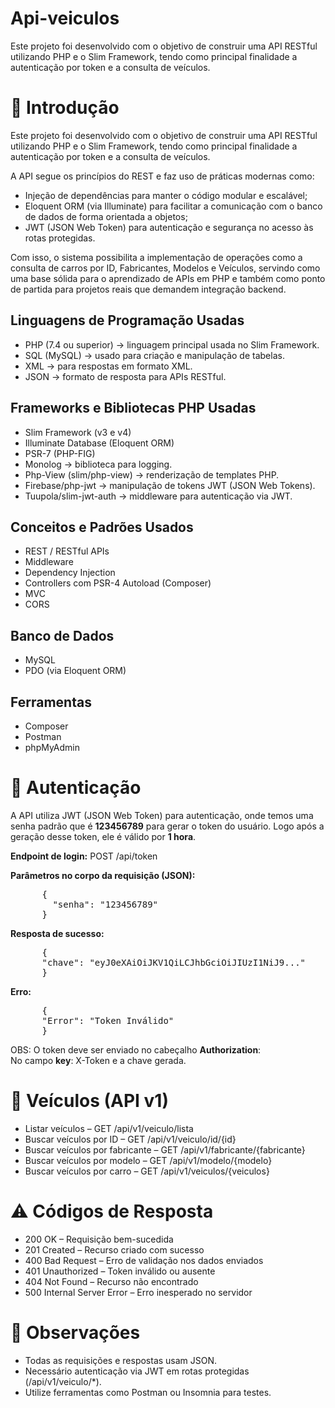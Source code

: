 # Api-veiculos
Este projeto foi desenvolvido com o objetivo de construir uma API RESTful utilizando PHP e o Slim Framework, tendo como principal finalidade a autenticação por token e a consulta de veículos.
<h1>📖 Introdução</h1>
    <div>
        <p>Este projeto foi desenvolvido com o objetivo de construir uma API RESTful utilizando PHP e o Slim Framework, tendo como principal finalidade a autenticação por token e a consulta de veículos.</p>
        <p>A API segue os princípios do REST e faz uso de práticas modernas como:</p>
        <ul>
            <li>Injeção de dependências para manter o código modular e escalável;</li>
            <li>Eloquent ORM (via Illuminate) para facilitar a comunicação com o banco de dados de forma orientada a objetos;</li>
            <li>JWT (JSON Web Token) para autenticação e segurança no acesso às rotas protegidas.</li>
        </ul>
        <p>Com isso, o sistema possibilita a implementação de operações como a consulta de carros por ID, Fabricantes, Modelos e Veículos, servindo como uma base sólida para o aprendizado de APIs em PHP e também como ponto de partida para projetos reais que demandem integração backend.</p>
    </div>

<h2>Linguagens de Programação Usadas</h2>
<ul>
  <li>PHP (7.4 ou superior) → linguagem principal usada no Slim Framework.</li>
  <li>SQL (MySQL) → usado para criação e manipulação de tabelas.</li>
  <li>XML → para respostas em formato XML.</li>
  <li>JSON → formato de resposta para APIs RESTful.</li>
</ul>

<h2>Frameworks e Bibliotecas PHP Usadas</h2>
<ul>
  <li>Slim Framework (v3 e v4)</li>
  <li>Illuminate Database (Eloquent ORM)</li>
  <li>PSR-7 (PHP-FIG)</li>
  <li>Monolog → biblioteca para logging.</li>
  <li>Php-View (slim/php-view) → renderização de templates PHP.</li>
  <li>Firebase/php-jwt → manipulação de tokens JWT (JSON Web Tokens).</li>
  <li>Tuupola/slim-jwt-auth → middleware para autenticação via JWT.</li>
</ul>

<h2>Conceitos e Padrões Usados</h2>
<ul>
  <li>REST / RESTful APIs</li>
  <li>Middleware</li>
  <li>Dependency Injection</li>
  <li>Controllers com PSR-4 Autoload (Composer)</li>
  <li>MVC</li>
  <li>CORS</li>
</ul>

<h2>Banco de Dados</h2>
<ul>
  <li>MySQL</li>
  <li>PDO (via Eloquent ORM)</li>
</ul>

<h2>Ferramentas</h2>
<ul>
  <li>Composer</li>
  <li>Postman</li>
  <li>phpMyAdmin</li>
</ul>

<h1>🔑 Autenticação</h1>
    <div>
        <p>A API utiliza JWT (JSON Web Token) para autenticação, onde temos uma senha padrão que é <strong>123456789</strong> para gerar o token do usuário. Logo após a geração desse token, ele é válido por <strong>1 hora</strong>.</p>

  <div>
      <strong>Endpoint de login:</strong> POST /api/token
  </div>
      <p><strong>Parâmetros no corpo da requisição (JSON):</strong></p>
      <pre>
      {
        "senha": "123456789"
      }</pre>

  <p><strong>Resposta de sucesso:</strong></p>
      <pre>
      {
      "chave": "eyJ0eXAiOiJKV1QiLCJhbGciOiJIUzI1NiJ9..."
      }</pre>

  <p><strong>Erro:</strong></p>
    <div>
      <pre>
      {
      "Error": "Token Inválido"
      }</pre>
    </div>

  <p>OBS: O token deve ser enviado no cabeçalho <strong>Authorization</strong>:<br>
        No campo <strong>key</strong>: X-Token e a chave gerada.</p>
    </div>

  <h1>🚗 Veículos (API v1)</h1>
    <div>
        <ul>
            <li>Listar veículos – GET /api/v1/veiculo/lista</li>
            <li>Buscar veículos por ID – GET /api/v1/veiculo/id/{id}</li>
            <li>Buscar veículos por fabricante – GET /api/v1/fabricante/{fabricante}</li>
            <li>Buscar veículos por modelo – GET /api/v1/modelo/{modelo}</li>
            <li>Buscar veículos por carro – GET /api/v1/veiculos/{veiculos}</li>
        </ul>
    </div>

  <h1>⚠️ Códigos de Resposta</h1>
    <div>
        <ul>
            <li>200 OK – Requisição bem-sucedida</li>
            <li>201 Created – Recurso criado com sucesso</li>
            <li>400 Bad Request – Erro de validação nos dados enviados</li>
            <li>401 Unauthorized – Token inválido ou ausente</li>
            <li>404 Not Found – Recurso não encontrado</li>
            <li>500 Internal Server Error – Erro inesperado no servidor</li>
        </ul>
    </div>

  <h1>📌 Observações</h1>
    <div>
        <ul>
            <li>Todas as requisições e respostas usam JSON.</li>
            <li>Necessário autenticação via JWT em rotas protegidas (/api/v1/veiculo/*).</li>
            <li>Utilize ferramentas como Postman ou Insomnia para testes.</li>
        </ul>
    </div>
